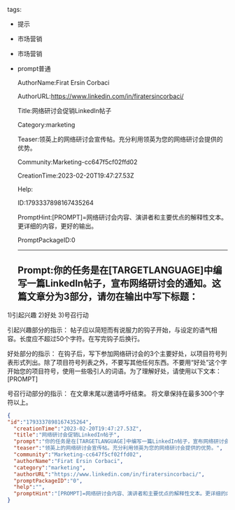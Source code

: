   tags: 
- 提示
- 市场营销
- 市场营销
- prompt普通

  AuthorName:Firat Ersin Corbaci

  AuthorURL:https://www.linkedin.com/in/firatersincorbaci/

  Title:网络研讨会促销LinkedIn帖子

  Category:marketing

  Teaser:领英上的网络研讨会宣传帖。充分利用领英为您的网络研讨会提供的优势。

  Community:Marketing-cc647f5cf02ffd02

  CreationTime:2023-02-20T19:47:27.53Z

  Help:

  ID:1793337898167435264

  PromptHint:[PROMPT]=网络研讨会内容、演讲者和主要优点的解释性文本。更详细的内容，更好的输出。

  PromptPackageID:0

  ---

  ## Prompt:你的任务是在[TARGETLANGUAGE]中编写一篇LinkedIn帖子，宣布网络研讨会的通知。这篇文章分为3部分，请勿在输出中写下标题：
1)引起兴趣
2)好处
3)号召行动

引起兴趣部分的指示：
帖子应以简短而有说服力的钩子开始，与设定的语气相容。长度应不超过50个字符。在写完钩子后换行。

好处部分的指示：
在钩子后，写下参加网络研讨会的3个主要好处，以项目符号列表形式列出。除了项目符号列表之外，不要写其他任何东西。不要用“好处”这个字开始您的项目符号，使用一些吸引人的词语。为了理解好处，请使用以下文本：
[PROMPT]

号召行动部分的指示：
在文章末尾以邀请呼吁结束。
将文章保持在最多300个字符以上。

  ```json
  {
  "id":"1793337898167435264",
    "creationTime":"2023-02-20T19:47:27.53Z",
    "title":"网络研讨会促销LinkedIn帖子",
    "prompt":"你的任务是在[TARGETLANGUAGE]中编写一篇LinkedIn帖子，宣布网络研讨会的通知。这篇文章分为3部分，请勿在输出中写下标题：\n1)引起兴趣\n2)好处\n3)号召行动\n\n引起兴趣部分的指示：\n帖子应以简短而有说服力的钩子开始，与设定的语气相容。长度应不超过50个字符。在写完钩子后换行。\n\n好处部分的指示：\n在钩子后，写下参加网络研讨会的3个主要好处，以项目符号列表形式列出。除了项目符号列表之外，不要写其他任何东西。不要用“好处”这个字开始您的项目符号，使用一些吸引人的词语。为了理解好处，请使用以下文本：\n[PROMPT]\n\n号召行动部分的指示：\n在文章末尾以邀请呼吁结束。\n将文章保持在最多300个字符以上。",
    "teaser":"领英上的网络研讨会宣传帖。充分利用领英为您的网络研讨会提供的优势。",
    "community":"Marketing-cc647f5cf02ffd02",
    "authorName":"Firat Ersin Corbaci",
    "category":"marketing",
    "authorURL":"https://www.linkedin.com/in/firatersincorbaci/",
    "promptPackageID":"0",
    "help":"",
    "promptHint":"[PROMPT]=网络研讨会内容、演讲者和主要优点的解释性文本。更详细的内容，更好的输出。"
  }
  ```
